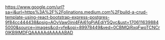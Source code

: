 https://www.google.com/url?sa=i&url=https%3A%2F%2Folinations.medium.com%2Fbuild-a-crud-template-using-react-bootstrap-express-postgres-9f84cc444438&psig=AOvVaw0jni4FAi61gPiAEdiY5Qyc&ust=1706116398845000&source=images&cd=vfe&opi=89978449&ved=0CBMQjRxqFwoTCNCr0IKB9IMDFQAAAAAdAAAAABAD
